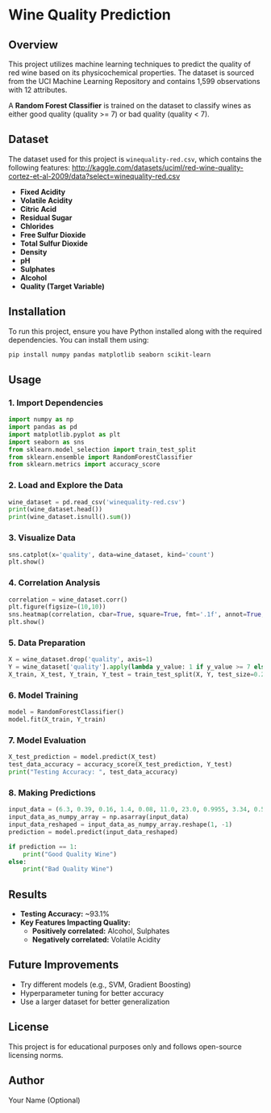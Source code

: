 # Wine Quality Prediction

## Overview
This project utilizes machine learning techniques to predict the quality of red wine based on its physicochemical properties. The dataset is sourced from the UCI Machine Learning Repository and contains 1,599 observations with 12 attributes.

A **Random Forest Classifier** is trained on the dataset to classify wines as either good quality (quality >= 7) or bad quality (quality < 7).

## Dataset
The dataset used for this project is `winequality-red.csv`, which contains the following features: http://kaggle.com/datasets/uciml/red-wine-quality-cortez-et-al-2009/data?select=winequality-red.csv

- **Fixed Acidity**
- **Volatile Acidity**
- **Citric Acid**
- **Residual Sugar**
- **Chlorides**
- **Free Sulfur Dioxide**
- **Total Sulfur Dioxide**
- **Density**
- **pH**
- **Sulphates**
- **Alcohol**
- **Quality (Target Variable)**

## Installation
To run this project, ensure you have Python installed along with the required dependencies. You can install them using:

```bash
pip install numpy pandas matplotlib seaborn scikit-learn
```

## Usage
### 1. Import Dependencies
```python
import numpy as np
import pandas as pd
import matplotlib.pyplot as plt
import seaborn as sns
from sklearn.model_selection import train_test_split
from sklearn.ensemble import RandomForestClassifier
from sklearn.metrics import accuracy_score
```

### 2. Load and Explore the Data
```python
wine_dataset = pd.read_csv('winequality-red.csv')
print(wine_dataset.head())
print(wine_dataset.isnull().sum())
```

### 3. Visualize Data
```python
sns.catplot(x='quality', data=wine_dataset, kind='count')
plt.show()
```

### 4. Correlation Analysis
```python
correlation = wine_dataset.corr()
plt.figure(figsize=(10,10))
sns.heatmap(correlation, cbar=True, square=True, fmt='.1f', annot=True, cmap='Blues')
plt.show()
```

### 5. Data Preparation
```python
X = wine_dataset.drop('quality', axis=1)
Y = wine_dataset['quality'].apply(lambda y_value: 1 if y_value >= 7 else 0)
X_train, X_test, Y_train, Y_test = train_test_split(X, Y, test_size=0.2, random_state=3)
```

### 6. Model Training
```python
model = RandomForestClassifier()
model.fit(X_train, Y_train)
```

### 7. Model Evaluation
```python
X_test_prediction = model.predict(X_test)
test_data_accuracy = accuracy_score(X_test_prediction, Y_test)
print("Testing Accuracy: ", test_data_accuracy)
```

### 8. Making Predictions
```python
input_data = (6.3, 0.39, 0.16, 1.4, 0.08, 11.0, 23.0, 0.9955, 3.34, 0.56, 9.3)
input_data_as_numpy_array = np.asarray(input_data)
input_data_reshaped = input_data_as_numpy_array.reshape(1, -1)
prediction = model.predict(input_data_reshaped)

if prediction == 1:
    print("Good Quality Wine")
else:
    print("Bad Quality Wine")
```

## Results
- **Testing Accuracy:** ~93.1%
- **Key Features Impacting Quality:**
  - **Positively correlated:** Alcohol, Sulphates
  - **Negatively correlated:** Volatile Acidity

## Future Improvements
- Try different models (e.g., SVM, Gradient Boosting)
- Hyperparameter tuning for better accuracy
- Use a larger dataset for better generalization

## License
This project is for educational purposes only and follows open-source licensing norms.

## Author
Your Name (Optional)

